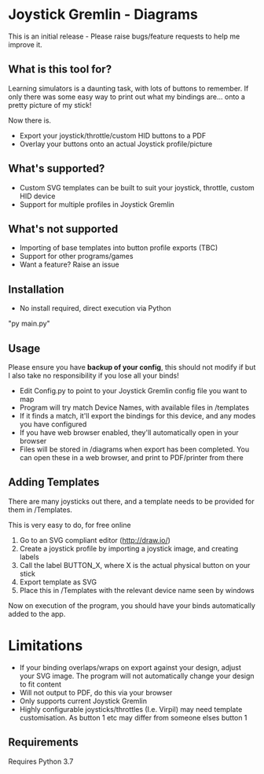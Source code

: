 # Joystick Gremlin - Diagrams

This is an initial release - Please raise bugs/feature requests to help me improve it.

## What is this tool for?

Learning simulators is a daunting task, with lots of buttons to remember. If only there was some easy way to print out what my bindings are... onto a pretty picture of my stick!

Now there is.

- Export your joystick/throttle/custom HID buttons to a PDF
- Overlay your buttons onto an actual Joystick profile/picture

## What's supported?
- Custom SVG templates can be built to suit your joystick, throttle, custom HID device
- Support for multiple profiles in Joystick Gremlin

## What's not supported
- Importing of base templates into button profile exports (TBC)
- Support for other programs/games
- Want a feature? Raise an issue

## Installation
- No install required, direct execution via Python

"py main.py"

## Usage

Please ensure you have **backup of your config**, this should not modify if but I also take no responsibility if you lose all your binds!

- Edit Config.py to point to your Joystick Gremlin config file you want to map
- Program will try match Device Names, with available files in /templates
- If it finds a match, it'll export the bindings for this device, and any modes you have configured
- If you have web browser enabled, they'll automatically open in your browser
- Files will be stored in /diagrams when export has been completed. You can open these in a web browser, and print to PDF/printer from there

## Adding Templates
There are many joysticks out there, and a template needs to be provided for them in /Templates.

This is very easy to do, for free online

1. Go to an SVG compliant editor (http://draw.io/)
2. Create a joystick profile by importing a joystick image, and creating labels
3. Call the label BUTTON_X, where X is the actual physical button on your stick
4. Export template as SVG
5. Place this in /Templates with the relevant device name seen by windows

Now on execution of the program, you should have your binds automatically added to the app.

# Limitations
- If your binding overlaps/wraps on export against your design, adjust your SVG image. The program will not automatically change your design to fit content
- Will not output to PDF, do this via your browser
- Only supports current Joystick Gremlin
- Highly configurable joysticks/throttles (I.e. Virpil) may need template customisation. As button 1 etc may differ from someone elses button 1


## Requirements
Requires Python 3.7

